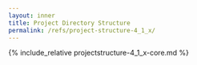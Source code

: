 ```yaml
---
layout: inner
title: Project Directory Structure
permalink: /refs/project-structure-4_1_x/
---
```


{% include_relative projectstructure-4_1_x-core.md %}
